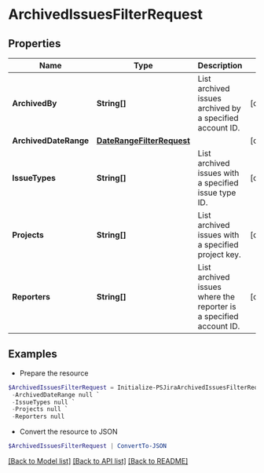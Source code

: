 # ArchivedIssuesFilterRequest
## Properties

Name | Type | Description | Notes
------------ | ------------- | ------------- | -------------
**ArchivedBy** | **String[]** | List archived issues archived by a specified account ID. | [optional] 
**ArchivedDateRange** | [**DateRangeFilterRequest**](DateRangeFilterRequest.md) |  | [optional] 
**IssueTypes** | **String[]** | List archived issues with a specified issue type ID. | [optional] 
**Projects** | **String[]** | List archived issues with a specified project key. | [optional] 
**Reporters** | **String[]** | List archived issues where the reporter is a specified account ID. | [optional] 

## Examples

- Prepare the resource
```powershell
$ArchivedIssuesFilterRequest = Initialize-PSJiraArchivedIssuesFilterRequest  -ArchivedBy null `
 -ArchivedDateRange null `
 -IssueTypes null `
 -Projects null `
 -Reporters null
```

- Convert the resource to JSON
```powershell
$ArchivedIssuesFilterRequest | ConvertTo-JSON
```

[[Back to Model list]](../README.md#documentation-for-models) [[Back to API list]](../README.md#documentation-for-api-endpoints) [[Back to README]](../README.md)


